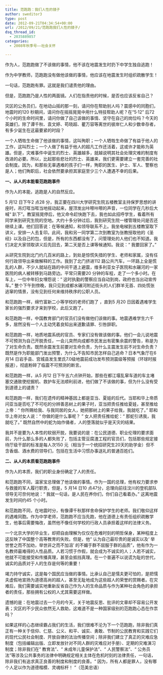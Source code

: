 ```yaml
---
title: 范跑跑：我们人性的镜子
author: sweditor3
type: post
date: 2012-09-21T04:34:54+00:00
url: /2012/09/21/范跑跑我们人性的镜子/
dsq_thread_id:
  - 2035889857
categories:
  - 2008年秋季号——社会关怀

---
```

作为人，范跑跑做了不该做的事情，他不该在地震发生时扔下中学生独自逃跑！

作为中学教师，范跑跑没有做他该做的事情，他应该在地震发生时组织疏散学生！

一句话，范跑跑有罪。这就是我们谴责他的理由。

但是，范跑跑乃是人性的两面镜。人们在指责他的时候，是否也应该反省自己？

灾区的公务员们，在地动山摇的那一刻，请问你在帮助别人吗？震感中的同胞们，地震时的120 秒期间，请问你在摇摇晃晃中用什么特技帮助人呢？在“5·12” 后72 个小时的生命时间里，请问你做了自己该做的事情、坚守在自己的岗位吗？今天的英雄们，除了谭千秋、袁文婷、苟晓超、瞿万容等离世的彼岸仁人和少数幸存者，有多少诞生在这最要紧的时段？

一个人牺牲生命做了他该做的事情，这叫殉职；一个人牺牲生命做了有益于他人的工作，这叫烈士；一个人做了有益于他人的超凡工作还活着，这或许才能称为英雄。但是，灾难事件中诞生的烈士、英雄越多，就越说明其社会处理灾难的制度有改进的必要。所以，比起那些悲壮的烈士、英雄来，我们更需要建立一套完善的社会制度。因为，和那些无辜遇难的孩子们一样，殉职的医生、护士、军人、警察也是人；他们殉职后，社会依然要承担其家庭至少三个人遭遇不幸的后果。

**一、从人的本能看范跑跑事件**

作为人的本能，逃跑是人的自然反应。

5 月12 日下午2 点28 分，我正要在四川大学研究生院五楼教室主持保罗思想的讲座时，吊灯哐当哐当地摇动起来，屋顶发出咔嚓咔嚓的声音，一位同学在几秒后大喊“ 趴下”。教室摇晃停后，他又命令赶快跑下去，我也如此招呼学生，看着所有同学来到研究生院的空地。大约十多分钟过后，我到研究生院一楼管理处问是否还继续上课。他们回答说：在等候通知，和领导联系不上。我坐电梯到五楼教室取下讲义，安排一人去复印。此间，我和另一同学第二次到教室为张教授取他的《圣经》以及自己的包，但是，所有的东西都没有了，问管理处的人他们也不知道。我们决定大家领取讲义后先回去，第二天是否上课等候通知。我说：“ 我要回家了。”

从研究生院到北门约几百米的路上，到处是惊慌失措的学生、老师和家属，没有任何行政领导出来做解释的工作。我到了北门挤进112 路公共汽车，一环路上全是慌乱的人群，不少人就站在路的中间干道上避震，维多利亚女子医院和水碾河的一家医院的病人被转移到马路旁边。平常只需要20 分钟的车程，走了一个多小时。在车上，一位中年妇女埋怨说：“ 这时执勤的警察应当自动到岗，政府也当出动宣传车。” 整个下午到傍晚，我只见到成都水碾河附近街头的人们群羊无首、四处慌张逃窜的情景，没有见到任何来维持秩序的公职人员。

和范跑跑一样，绵竹富新二小等学校的老师们跑了 ，直到5 月20 日因着遇难学生家长的强烈要求才来到学校，此后又跑了。

和范跑跑一样，中国教育部门的官员们没有做他们该做的事。地震遇难学生六千多，居然没有一个人主动凭着良知出来道歉请罪、引咎辞职。

和范跑跑一样，地质地震系统的官员、专家们没有做该做的事。他们一会儿说地震不可预测为自己开脱责任，一会儿突然向成都市民发出有密集余震的警告，称是为了对生命负责。既然余震发生前要对生命负责，为什么主震发生前不对生命负责？既然是作为职能部门发出预警，为什么不告知市民怎样自己逃命？日本气象厅在6 月14 日岩手县、宫城县发生里氏7.0级地震前成功发布预测震级等预报（环球时报报道），彻底粉碎了临震不可预测的断言。

和范跑跑一样，从5 月12 日下午五六点钟开始，那些在都江堰乱窜车道的车主堵塞交通致使挖掘机、救护车无法顺利前进，他们做了不该做的事，但为什么没有受到道德上的谴责？

和范跑跑一样，我们在遗传的精神基因上都是亚当、夏娃的后代。当耶和华上帝质问亚当是否吃了不可吃的分辨善恶树上的果子时，亚当把责任推给夏娃，甚至推给上帝：“ 你所赐给我、与我同居的女人，她把那树上的果子给我，我就吃了。” 耶和华上帝对女人说：“ 你做的是什么事呢？ ” 女人把责任推给蛇：“ 那蛇引诱我，我就吃了。” 既然自然中的蛇为始作俑者，人的堕落就似乎是天灾的结果。

我并不是要为人本性的软弱开脱，我要说的是：在公民道德、职业伦理的要求面前，为什么那么多的人都失败了，包括主管豆腐渣工程的官员们，包括那些规定接待厅级干部的标准是每人次150 元（相当于一个统招研究生20天的助学金）但不含香烟、酒水费的领导们，包括在生活中习惯办事送礼的普通百姓们。

**二、从人的本质看范跑跑事件**

作为人的本质，我们的职业身份确定了人的责任。

和范跑跑不同，温家宝总理做了他该做的事情。作为一国的总理，他有权力要求参与救援的军人履行职责，但是，5 月14 日10 点47分，总理向前往汶川的登机部队领导无可奈何地说：“ 我就一句话，是人民在养你们，你们自己看着办。” 这离地震发生时间约45 个小时。

和范跑跑不同，在地震时分，有像谭千秋那样舍命保护学生的老师。我们敬仰这样的遇难同胞。作为中学老师，范跑跑不应当先跑，他在道德上有责任组织疏散学生，他事后需要悔改，虽然他不像任何学校的行政人员承担着这样的法律义务。

一个北京大学的毕业生，却把自由理解为仅仅在危难时刻的明哲保身，某种程度上这反映了中国整个高等教育的失败。但是，他“ 认为自己最珍贵的是诚实以及‘ 举世誉之而不加劝，举世非之而不加沮’ 的不媚于群不屈服于群的品质”，他有作为一名教师最难得的人性品质。人若习惯于作假，就会成为不诚实的人；人若不诚实，他就不可能接受和传播真理，甚至会抵挡真理。在一个普遍不以说谎为耻的世代，诚实的品质对于人的生存是何等的重要！

竭力持守诚实，这是每个国民应当做的事情。比承认自己是懦夫更可怕的，是把懦夫虚假地宣扬为道德高尚的超人，甚至无耻地成为这些超人的荣誉的赏赐者。在灾难后，我们需要诚实地重新反省自己作为人的生命品质与作为某种社会角色的承担者的责任，那些拥有公权的人尤其需要这样做。

遗憾的是：在地震过去一个月的今天，关于地震反思、批评的文章却不容易公开发表；灾区的不少民众依然无人救助，这难道不是一种国家级别的范跑跑心态在作祟吗？

如果这样的心态继续霸占我们的生活，我们很难不沦为下一个范跑跑，除非我们真正有一种关于信仰、仁慈、公义、和平、诚实、勇敢、节制的公民教育和实践它们的现代公民社会制度、开放自律的法治传播空间；除非我们建立了真正的灾难应急制度（包括编辑出版、立即发放针对不同人群的灾难应对手册）、定期的灾难演习制度；除非我们在“ 教育法”、“ 未成年儿童保护法”、“ 人民警察法”、“ 公务员法”等涉及公共事务的法律中明确规定相关主体在危机时刻的法律责任，一句话，除非我们有追求真正良善的制度和制度的良善。“ 因为，所有人都是罪人，没有哪个人足以作为道德楷模、灵魂标杆！ ”（范美忠语）